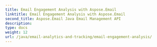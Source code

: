 ```yaml
---
title: Email Engagement Analysis with Aspose.Email
linktitle: Email Engagement Analysis with Aspose.Email
second_title: Aspose.Email Java Email Management API
description: 
type: docs
weight: 12
url: /java/email-analytics-and-tracking/email-engagement-analysis/
---
```

